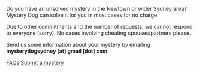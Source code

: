 Do you have an unsolved mystery in the Newtown or wider Sydney area? Mystery Dog can solve it for you in most cases for no charge.

Due to other commitments and the number of requests, we cannot respond to everyone (sorry). No cases involving cheating spouses/partners please.

Send us some information about your mystery by emailing **mysterydogsydney [at] gmail [dot] com**.

<a href="faqs.html">FAQs</a>  <a href="contact.html">Submit a mystery</a>


